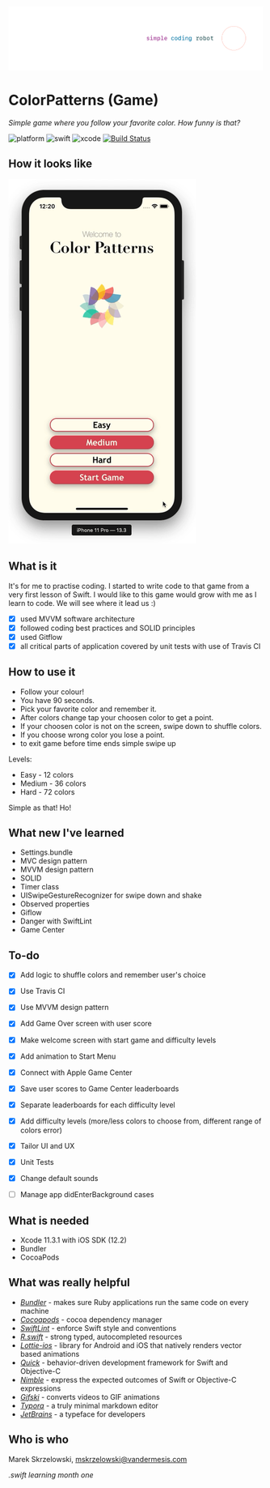 ![logo](/Demo/logo.png)

# ColorPatterns (Game)

*Simple game where you follow your favorite color. How funny is that?*

![platform](https://img.shields.io/badge/platform-iOS-green.svg)
![swift](https://img.shields.io/badge/swift-5.0-orange.svg)
![xcode](https://img.shields.io/badge/xcode-11.3.1-blue.svg)
[![Build Status](https://travis-ci.org/vandermesis/ColorPatterns.svg?branch=master)](https://travis-ci.org/vandermesis/ColorPatterns)

## How it looks like
![animation](/Demo/animation.gif)

## What is it

It's for me to practise coding. I started to write code to that game from a very first lesson of Swift.
I would like to this game would grow with me as I learn to code. We will see where it lead us :)

- [x] used MVVM software architecture 
- [x] followed coding best practices and SOLID principles
- [x] used Gitflow
- [x] all critical parts of application covered by unit tests with use of Travis CI

## How to use it

- Follow your colour! 
- You have 90 seconds. 
- Pick your favorite color and remember it. 
- After colors change tap your choosen color to get a point.
- If your choosen color is not on the screen, swipe down to shuffle colors.
- If you choose wrong color you lose a point.
- to exit game before time ends simple swipe up

Levels:
- Easy - 12 colors
- Medium - 36 colors
- Hard - 72 colors

Simple as that!
Ho!



## What new I've learned

- Settings.bundle
- MVC design pattern
- MVVM design pattern
- SOLID
- Timer class
- UISwipeGestureRecognizer for swipe down and shake
- Observed properties
- Giflow
- Danger with SwiftLint
- Game Center

## To-do

- [x] Add logic to shuffle colors and remember user's choice
- [x] Use Travis CI
- [x] Use MVVM design pattern
- [x] Add Game Over screen with user score
- [x] Make welcome screen with start game and difficulty levels
- [x] Add animation to Start Menu
- [x] Connect with Apple Game Center
- [x] Save user scores to Game Center leaderboards
- [x] Separate leaderboards for each difficulty level
- [x] Add difficulty levels (more/less colors to choose from, different range of colors error)
- [x] Tailor UI and UX
- [x] Unit Tests
- [x] Change default sounds
- [ ] Manage app didEnterBackground cases


## What is needed

- Xcode 11.3.1 with iOS SDK (12.2)
- Bundler
- CocoaPods

## What was really helpful

- *[Bundler](https://github.com/bundler/bundler)* - makes sure Ruby applications run the same code on every machine
- *[Cocoapods](https://cocoapods.org)* - cocoa dependency manager
- *[SwiftLint](https://github.com/realm/SwiftLint)* - enforce Swift style and conventions
- *[R.swift](https://github.com/mac-cain13/R.swift)* - strong typed, autocompleted resources
- *[Lottie-ios](https://github.com/airbnb/lottie-ios)* - library for Android and iOS that natively renders vector based animations
- *[Quick](https://github.com/Quick/Quick)* - behavior-driven development framework for Swift and Objective-C
- *[Nimble](https://github.com/Quick/Nimble)* - express the expected outcomes of Swift or Objective-C expressions
- *[Gifski](https://gif.ski)* - converts videos to GIF animations
- *[Typora](https://typora.io)* - a truly minimal markdown editor
- *[JetBrains](https://www.jetbrains.com/lp/mono/)* - a typeface for developers

## Who is who

Marek Skrzelowski, mskrzelowski@vandermesis.com

*.swift learning month one*
